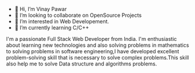 - 👋 Hi, I’m Vinay Pawar
- 👯 I’m looking to collaborate on OpenSource Projects
- 👀 I’m interested in Web Developement.
- 🌱 I’m currently learning C/C++


I'm a passionate Full Stack Web Developer from India. I'm enthusiastic about learning new technologies and also solving problems in mathematics to solving problems in software engineering,I have developed excellent problem-solving skill that is necessary to solve complex problems.This skill also help me to solve Data structure and algorithms problems.
